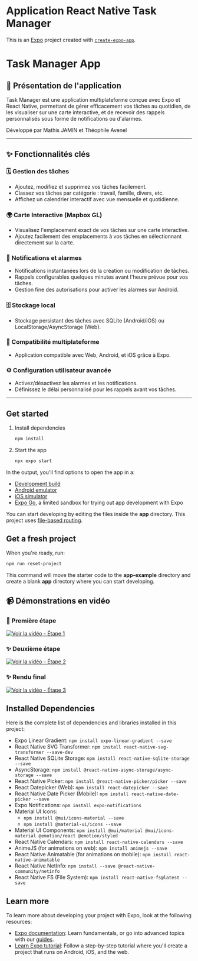 
# Application React Native Task Manager

This is an [Expo](https://expo.dev) project created with [`create-expo-app`](https://www.npmjs.com/package/create-expo-app).

# Task Manager App

## 📱 Présentation de l'application
Task Manager est une application multiplateforme conçue avec Expo et React Native, permettant de gérer efficacement vos tâches au quotidien, de les visualiser sur une carte interactive, et de recevoir des rappels personnalisés sous forme de notifications ou d'alarmes.

Développé par Mathis JAMIN et Théophile Avenel

---

## ✨ Fonctionnalités clés

### 🗓️ Gestion des tâches
- Ajoutez, modifiez et supprimez vos tâches facilement.
- Classez vos tâches par catégorie : travail, famille, divers, etc.
- Affichez un calendrier interactif avec vue mensuelle et quotidienne.

### 🌍 Carte Interactive (Mapbox GL)
- Visualisez l'emplacement exact de vos tâches sur une carte interactive.
- Ajoutez facilement des emplacements à vos tâches en sélectionnant directement sur la carte.

### 🔔 Notifications et alarmes
- Notifications instantanées lors de la création ou modification de tâches.
- Rappels configurables quelques minutes avant l'heure prévue pour vos tâches.
- Gestion fine des autorisations pour activer les alarmes sur Android.

### 🗄️ Stockage local
- Stockage persistant des tâches avec SQLite (Android/iOS) ou LocalStorage/AsyncStorage (Web).

### 🔄 Compatibilité multiplateforme
- Application compatible avec Web, Android, et iOS grâce à Expo.

### ⚙️ Configuration utilisateur avancée
- Activez/désactivez les alarmes et les notifications.
- Définissez le délai personnalisé pour les rappels avant vos tâches.

---

## Get started

1. Install dependencies

   ```bash
   npm install
   ```

2. Start the app

   ```bash
   npx expo start
   ```

In the output, you'll find options to open the app in a:

- [Development build](https://docs.expo.dev/develop/development-builds/introduction/)
- [Android emulator](https://docs.expo.dev/workflow/android-studio-emulator/)
- [iOS simulator](https://docs.expo.dev/workflow/ios-simulator/)
- [Expo Go](https://expo.dev/go), a limited sandbox for trying out app development with Expo

You can start developing by editing the files inside the **app** directory. This project uses [file-based routing](https://docs.expo.dev/router/introduction).

## Get a fresh project

When you're ready, run:

```bash
npm run reset-project
```

This command will move the starter code to the **app-example** directory and create a blank **app** directory where you can start developing.

## 📹 Démonstrations en vidéo

### 🚀 Première étape
[![Voir la vidéo - Étape 1](https://img.youtube.com/vi/-OSjW0XGnHw/maxresdefault.jpg)](https://youtu.be/-OSjW0XGnHw)

### ✨ Deuxième étape
[![Voir la vidéo - Étape 2](https://img.youtube.com/vi/xVnZLxmwNOc/maxresdefault.jpg)](https://youtu.be/xVnZLxmwNOc)

### ✨ Rendu final
[![Voir la vidéo - Étape 3](https://img.youtube.com/vi/12m2co5ozTA/maxresdefault.jpg)](https://youtu.be/12m2co5ozTA)


## Installed Dependencies

Here is the complete list of dependencies and libraries installed in this project:

- Expo Linear Gradient: `npm install expo-linear-gradient --save`
- React Native SVG Transformer: `npm install react-native-svg-transformer --save-dev`
- React Native SQLite Storage: `npm install react-native-sqlite-storage --save`
- AsyncStorage: `npm install @react-native-async-storage/async-storage --save`
- React Native Picker: `npm install @react-native-picker/picker --save`
- React Datepicker (Web): `npm install react-datepicker --save`
- React Native Date Picker (Mobile): `npm install react-native-date-picker --save`
- Expo Notifications: `npm install expo-notifications`
- Material UI Icons: 
  - `npm install @mui/icons-material --save`
  - `npm install @material-ui/icons --save`
- Material UI Components: `npm install @mui/material @mui/icons-material @emotion/react @emotion/styled`
- React Native Calendars: `npm install react-native-calendars --save`
- AnimeJS (for animations on web): `npm install animejs --save`
- React Native Animatable (for animations on mobile): `npm install react-native-animatable`
- React Native NetInfo: `npm install --save @react-native-community/netinfo`
- React Native FS (File System): `npm install react-native-fs@latest --save`

## Learn more

To learn more about developing your project with Expo, look at the following resources:

- [Expo documentation](https://docs.expo.dev/): Learn fundamentals, or go into advanced topics with our [guides](https://docs.expo.dev/guides).
- [Learn Expo tutorial](https://docs.expo.dev/tutorial/introduction/): Follow a step-by-step tutorial where you'll create a project that runs on Android, iOS, and the web.